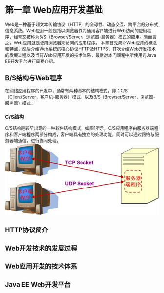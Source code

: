 # 第一章 Web应用开发基础
Web是一种基于超文本传输协议（HTTP）的全球性、动态交互、跨平台的分布式信息系统。Web应用一般是指以浏览器作为通用客户端进行Web访问的应用程序，经常又被称为B/S（Browser/Server，浏览器-服务器）模式的应用。简而言之，Web应用就是使用浏览器来访问的应用程序。
本章首先简介Web应用的概念和特点，然后介绍Web系统的核心协议HTTP及HTTPS，其次介绍Web开发技术的发展过程以及当前Web应用开发的技术体系，最后对本门课程中所使用的Java EE开发平台进行简要介绍。
## B/S结构与Web程序
在网络应用程序的开发中，通常有两种基本的结构模式，即：C/S（Client/Server，客户机-服务器）模式，以及B/S（Browser/Server，浏览器-服务器）模式。
### C/S结构
C/S结构是较早出现的一种软件结构模式，如图1所示。C/S应用程序由服务器端程序和客户端程序两部分构成，客户端具有独立的处理功能，同时可以通过网络与服务器端通信，进行协同处理。
![C/S应用程序结构示意](./imgs/img1-1.jpg)
## HTTP协议简介
## Web开发技术的发展过程
## Web应用开发的技术体系
## Java EE Web开发平台

